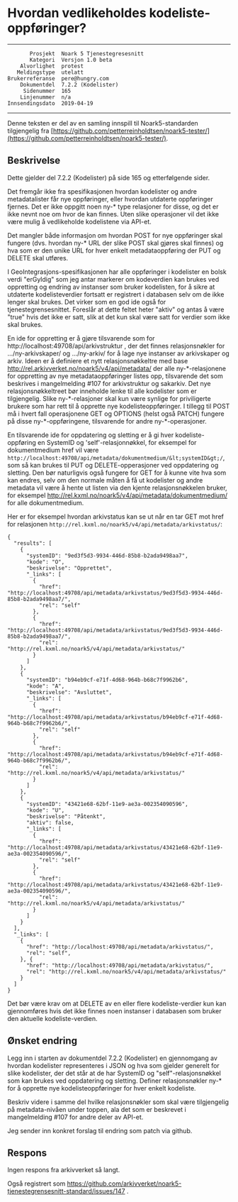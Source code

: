 Hvordan vedlikeholdes kodeliste-oppføringer?
============================================

 ------------------  ---------------------------------
           Prosjekt  Noark 5 Tjenestegresesnitt
           Kategori  Versjon 1.0 beta
        Alvorlighet  protest
       Meldingstype  utelatt
    Brukerreferanse  pere@hungry.com
        Dokumentdel  7.2.2 (Kodelister)
         Sidenummer  165
        Linjenummer  n/a
    Innsendingsdato  2019-04-19
 ------------------  ---------------------------------

Denne teksten er del av en samling innspill til Noark5-standarden
tilgjengelig fra [https://github.com/petterreinholdtsen/noark5-tester/](https://github.com/petterreinholdtsen/noark5-tester/).

Beskrivelse
-----------

Dette gjelder del 7.2.2 (Kodelister) på side 165 og etterfølgende
sider.

Det fremgår ikke fra spesifikasjonen hvordan kodelister og andre
metadatalister får nye oppføringer, eller hvordan utdaterte
oppføringer fjernes.  Det er ikke oppgitt noen ny-\* type relasjoner
for disse, og det er ikke nevnt noe om hvor de kan finnes.  Uten slike
operasjoner vil det ikke være mulig å vedlikeholde kodelistene via
API-et.

Det mangler både informasjon om hvordan POST for nye oppføringer skal
fungere (dvs. hvordan ny-\* URL der slike POST skal gjøres skal finnes)
og hva som er den unike URL for hver enkelt metadataoppføring der PUT
og DELETE skal utføres.

I GeoIntegrasjons-spesifikasjonen har alle oppføringer i kodelister
en bolsk verdi "erGyldig" som jeg antar markerer om kodeverdien kan
brukes ved oppretting og endring av instanser som bruker kodelisten,
for å sikre at utdaterte kodelisteverdier fortsatt er registrert i
databasen selv om de ikke lenger skal brukes.  Det virker som en god
ide også for tjenestegrensesnittet.  Foreslår at dette feltet heter
"aktiv" og antas å være "true" hvis det ikke er satt, slik at det kun
skal være satt for verdier som ikke skal brukes.

En ide for oppretting er å gjøre tilsvarende som for
http://localhost:49708/api/arkivstruktur , der det
finnes relasjonsnøkler for .../ny-arkivskaper/ og .../ny-arkiv/ for å
lage nye instanser av arkivskaper og arkiv.  Ideen er å definiere et
nytt relasjonsnøkkeltre med base
http://rel.arkivverket.no/noark5/v4/api/metadata/ der alle
ny-\*-relasjonene for oppretting av nye metadataoppføringer listes opp,
tilsvarende det som beskrives i mangelmelding #107 for arkivstruktur
og sakarkiv.  Det nye relasjonsnøkkeltreet bør inneholde lenke til
alle kodelister som er tilgjengelig.  Slike ny-\*-relasjoner skal kun
være synlige for priviligerte brukere som har rett til å opprette nye
kodelisteoppføringer.  I tillegg til POST må i hvert fall operasjonene
GET og OPTIONS (helst også PATCH) fungere på disse ny-\*-oppføringene,
tilsvarende for andre ny-\*-operasjoner.

En tilsvarende ide for oppdatering og sletting er å gi hver
kodeliste-oppføring en SystemID og 'self'-relasjonnøkkel, for eksempel
for dokumentmedium href vil være
`http://localhost:49708/api/metadata/dokumentmedium/&lt;systemID&gt;/`,
som så kan brukes til PUT og DELETE-opperasjoner ved oppdatering og
sletting.  Den bør naturligvis også fungere for GET for å kunne vite
hva som kan endres, selv om den normale måten å få ut kodelister og
andre metadata vil være å hente ut listen via den kjente
relasjonsnøkkelen bruker, for eksempel
http://rel.kxml.no/noark5/v4/api/metadata/dokumentmedium/ for alle
dokumentmedium.

Her er for eksempel hvordan arkivstatus kan se ut når en tar GET mot
href for relasjonen
`http://rel.kxml.no/noark5/v4/api/metadata/arkivstatus/`:


```
{
  "results": [
    {
      "systemID": "9ed3f5d3-9934-446d-85b8-b2ada9498aa7",
      "kode": "O",
      "beskrivelse": "Opprettet",
      "_links": [
        {
          "href": "http://localhost:49708/api/metadata/arkivstatus/9ed3f5d3-9934-446d-85b8-b2ada9498aa7/",
          "rel": "self"
        },
        {
          "href": "http://localhost:49708/api/metadata/arkivstatus/9ed3f5d3-9934-446d-85b8-b2ada9498aa7/",
          "rel": "http://rel.kxml.no/noark5/v4/api/metadata/arkivstatus/"
        }
      ]
    },
    {
      "systemID": "b94eb9cf-e71f-4d68-964b-b68c7f9962b6",
      "kode": "A",
      "beskrivelse": "Avsluttet",
      "_links": [
        {
          "href": "http://localhost:49708/api/metadata/arkivstatus/b94eb9cf-e71f-4d68-964b-b68c7f9962b6/",
          "rel": "self"
        },
        {
          "href": "http://localhost:49708/api/metadata/arkivstatus/b94eb9cf-e71f-4d68-964b-b68c7f9962b6/",
          "rel": "http://rel.kxml.no/noark5/v4/api/metadata/arkivstatus/"
        }
      ]
    },
    {
      "systemID": "43421e68-62bf-11e9-ae3a-002354090596",
      "kode": "U",
      "beskrivelse": "Påtenkt",
      "aktiv": false,
      "_links": [
        {
          "href": "http://localhost:49708/api/metadata/arkivstatus/43421e68-62bf-11e9-ae3a-002354090596/",
          "rel": "self"
        },
        {
          "href": "http://localhost:49708/api/metadata/arkivstatus/43421e68-62bf-11e9-ae3a-002354090596/",
          "rel": "http://rel.kxml.no/noark5/v4/api/metadata/arkivstatus/"
        }
      ]
    }
  ],
  "_links": [
    {
      "href": "http://localhost:49708/api/metadata/arkivstatus/",
      "rel": "self",
    }, {
      "href": "http://localhost:49708/api/metadata/arkivstatus/",
      "rel": "http://rel.kxml.no/noark5/v4/api/metadata/arkivstatus/"
    }
  ]
}
```

Det bør være krav om at DELETE av en eller flere kodeliste-verdier kun
kan gjennomføres hvis det ikke finnes noen instanser i databasen som
bruker den aktuelle kodeliste-verdien.

Ønsket endring
--------------

Legg inn i starten av dokumentdel 7.2.2 (Kodelister) en gjennomgang av
hvordan kodelister representeres i JSON og hva som gjelder generelt
for slike kodelister, der det står at de har SystemID og "self"-relasjonsnøkkel
som kan brukes ved oppdatering og sletting.  Definer relasjonsnøkler
ny-\* for å opprette nye kodelisteoppføringer for hver enkelt
kodeliste.

Beskriv videre i samme del hvilke relasjonsnøkler som skal være
tilgjengelig på metadata-nivåen under toppen, ala det som er beskrevet
i mangelmelding #107 for andre deler av API-et.

Jeg sender inn konkret forslag til endring som patch via github.

Respons
-------

Ingen respons fra arkivverket så langt.

Også registrert som
https://github.com/arkivverket/noark5-tjenestegrensesnitt-standard/issues/147 .
